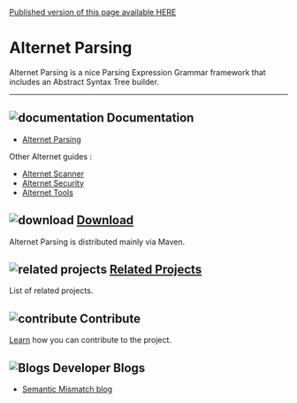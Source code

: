 <div class="nopub">
<a href="http://alternet.ml/alternet-libs/parsing/index.html">
Published version of this page available HERE</a></div>

# Alternet Parsing

Alternet Parsing is a nice Parsing Expression Grammar framework
that includes an Abstract Syntax Tree builder.

---

## ![documentation](../images/docs.png) Documentation

* [Alternet Parsing](parsing.html)

Other Alternet guides :

* [Alternet Scanner](../scanner/scanner.html)
* [Alternet Security](../security/security.html)
* [Alternet Tools](../tools/tools.html)

## ![download](../images/download.png) [Download](../download.html)

Alternet Parsing is distributed mainly via Maven.

## ![related projects](../images/connect.png) [Related Projects](../related.html)

List of related projects.


## ![contribute](../images/settings.png) Contribute

[Learn](../contribute.html) how you can contribute to the project.

## ![Blogs](../images/blog2.png) Developer Blogs

* [Semantic Mismatch blog](http://semantic-mismatch.blogspot.fr/)

